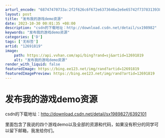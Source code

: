 ```yaml
---
arturl_encode: "68747470733a:2f2f626c6f672e6373646e2e6e65742f737831393839383237:2f61727469636c652f64657461696c732f3132363931383139"
layout: post
title: "发布我的游戏demo资源"
date: 2023-10-30 00:01:35 +08:00
description: "csdn的下载地址：http://download.csdn.net/detail/sx198982"
keywords: "发布我的游戏demo资源"
categories: ['D']
tags: ['无标签']
artid: "12691819"
image:
    path: https://api.vvhan.com/api/bing?rand=sj&artid=12691819
    alt: "发布我的游戏demo资源"
render_with_liquid: false
featuredImage: https://bing.ee123.net/img/rand?artid=12691819
featuredImagePreview: https://bing.ee123.net/img/rand?artid=12691819
---
```


# 发布我的游戏demo资源

csdn的下载地址：http://download.csdn.net/detail/sx1989827/6392101

里面包含了我说的四个游戏demo以及全部的资源和代码，如果没有积分的同学可以留下邮箱，我发给你们。
